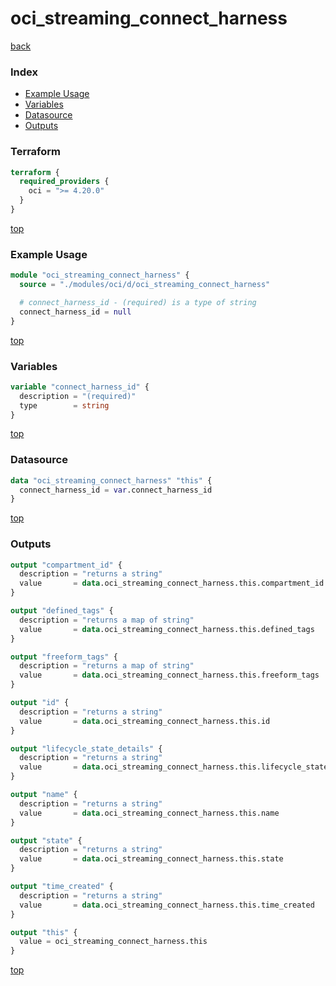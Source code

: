 # oci_streaming_connect_harness

[back](../oci.md)

### Index

- [Example Usage](#example-usage)
- [Variables](#variables)
- [Datasource](#datasource)
- [Outputs](#outputs)

### Terraform

```terraform
terraform {
  required_providers {
    oci = ">= 4.20.0"
  }
}
```

[top](#index)

### Example Usage

```terraform
module "oci_streaming_connect_harness" {
  source = "./modules/oci/d/oci_streaming_connect_harness"

  # connect_harness_id - (required) is a type of string
  connect_harness_id = null
}
```

[top](#index)

### Variables

```terraform
variable "connect_harness_id" {
  description = "(required)"
  type        = string
}
```

[top](#index)

### Datasource

```terraform
data "oci_streaming_connect_harness" "this" {
  connect_harness_id = var.connect_harness_id
}
```

[top](#index)

### Outputs

```terraform
output "compartment_id" {
  description = "returns a string"
  value       = data.oci_streaming_connect_harness.this.compartment_id
}

output "defined_tags" {
  description = "returns a map of string"
  value       = data.oci_streaming_connect_harness.this.defined_tags
}

output "freeform_tags" {
  description = "returns a map of string"
  value       = data.oci_streaming_connect_harness.this.freeform_tags
}

output "id" {
  description = "returns a string"
  value       = data.oci_streaming_connect_harness.this.id
}

output "lifecycle_state_details" {
  description = "returns a string"
  value       = data.oci_streaming_connect_harness.this.lifecycle_state_details
}

output "name" {
  description = "returns a string"
  value       = data.oci_streaming_connect_harness.this.name
}

output "state" {
  description = "returns a string"
  value       = data.oci_streaming_connect_harness.this.state
}

output "time_created" {
  description = "returns a string"
  value       = data.oci_streaming_connect_harness.this.time_created
}

output "this" {
  value = oci_streaming_connect_harness.this
}
```

[top](#index)